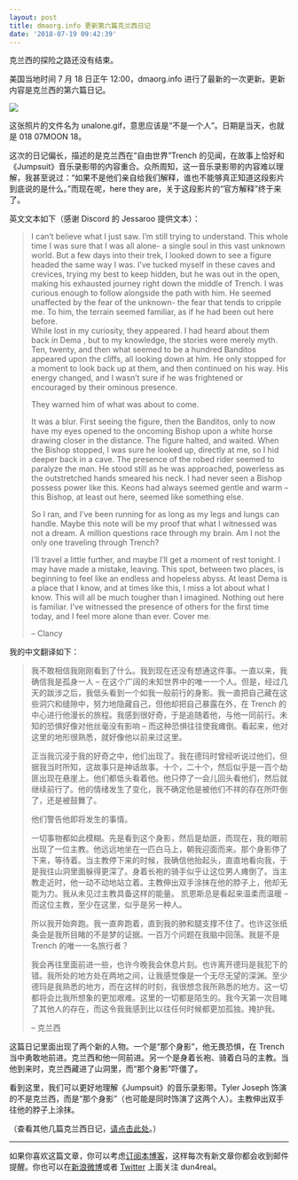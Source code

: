 ```yaml
---
layout: post
title: dmaorg.info 更新第六篇克兰西日记
date: '2018-07-19 09:42:39'
---
```



克兰西的探险之路还没有结束。

美国当地时间 7 月 18 日正午 12:00，dmaorg.info 进行了最新的一次更新。更新内容是克兰西的第六篇日记。

![](https://i1.wp.com/res.cloudinary.com/du5vcylqh/image/upload/h_1024,w_422/v1545554936/unalone_ipj3rq.gif?resize=422%2C1024&ssl=1)

这张照片的文件名为 unalone.gif，意思应该是“不是一个人”。日期是当天，也就是 018 07MOON 18。

这次的日记偏长，描述的是克兰西在“自由世界”Trench 的见闻，在故事上恰好和《Jumpsuit》音乐录影带的内容重合。众所周知，这一音乐录影带的内容难以理解，我甚至说过：“如果不是他们亲自给我们解释，谁也不能够真正知道这段影片到底说的是什么。”而现在呢，here they are，关于这段影片的“官方解释”终于来了。

英文文本如下（感谢 Discord 的 Jessaroo 提供文本）：

> I can’t believe what I just saw. I’m still trying to understand. This whole time I was sure that I was all alone- a single soul in this vast unknown world. But a few days into their trek, I looked down to see a figure headed the same way I was. I’ve tucked myself in these caves and crevices, trying my best to keep hidden, but he was out in the open, making his exhausted journey right down the middle of Trench. I was curious enough to follow alongside the path with him. He seemed unaffected by the fear of the unknown- the fear that tends to cripple me. To him, the terrain seemed familiar, as if he had been out here before.  
>  While lost in my curiosity, they appeared. I had heard about them back in Dema , but to my knowledge, the stories were merely myth. Ten, twenty, and then what seemed to be a hundred Banditos appeared upon the cliffs, all looking down at him. He only stopped for a moment to look back up at them, and then continued on his way. His energy changed, and I wasn’t sure if he was frightened or encouraged by their ominous presence.
> 
> They warned him of what was about to come.
> 
> It was a blur. First seeing the figure, then the Banditos, only to now have my eyes opened to the oncoming Bishop upon a white horse drawing closer in the distance. The figure halted, and waited. When the Bishop stopped, I was sure he looked up, directly at me, so I hid deeper back in a cave. The presence of the robed rider seemed to paralyze the man. He stood still as he was approached, powerless as the outstretched hands smeared his neck. I had never seen a Bishop possess power like this. Keons had always seemed gentle and warm – this Bishop, at least out here, seemed like something else.
> 
> So I ran, and I’ve been running for as long as my legs and lungs can handle. Maybe this note will be my proof that what I witnessed was not a dream. A million questions race through my brain. Am I not the only one traveling through Trench?
> 
> I’ll travel a little further, and maybe I’ll get a moment of rest tonight. I may have made a mistake, leaving. This spot, between two places, is beginning to feel like an endless and hopeless abyss. At least Dema is a place that I know, and at times like this, I miss a lot about what I know. This will all be much tougher than I imagined. Nothing out here is familiar. I’ve witnessed the presence of others for the first time today, and I feel more alone than ever. Cover me.
> 
> – Clancy

我的中文翻译如下：

> 我不敢相信我刚刚看到了什么。我到现在还没有想通这件事。一直以来，我确信我是孤身一人 – 在这个广阔的未知世界中的唯一一个人。但是，经过几天的跋涉之后，我低头看到一个如我一般前行的身影。我一直把自己藏在这些洞穴和缝隙中，努力地隐藏自己，但他却把自己暴露在外，在 Trench 的中心进行他漫长的旅程。我感到很好奇，于是追随着他，与他一同前行。未知的恐惧好像对他丝毫没有影响 – 而这种恐惧往往使我瘫倒。看起来，他对这里的地形很熟悉，就好像他以前来过这里。
> 
> 正当我沉浸于我的好奇之中，他们出现了。我在德玛时曾经听说过他们，但据我当时所知，这故事只是神话故事。十个，二十个，然后似乎是一百个劫匪出现在悬崖上。他们都低头看着他。他只停了一会儿回头看他们，然后就继续前行了。他的情绪发生了变化，我不确定他是被他们不祥的存在所吓倒了，还是被鼓舞了。
> 
> 他们警告他即将发生的事情。
> 
> 一切事物都如此模糊。先是看到这个身影，然后是劫匪，而现在，我的眼前出现了一位主教。他远远地坐在一匹白马上，朝我迎面而来。那个身影停了下来，等待着。当主教停下来的时候，我确信他抬起头，直直地看向我，于是我往山洞里面躲得更深了。身着长袍的骑手似乎让这位男人瘫倒了。当主教走近时，他一动不动地站立着。主教伸出双手涂抹在他的脖子上，他却无能为力。我从未见过主教具备这样的能量。 凯恩斯总是看起来温柔而温暖 – 而这位主教，至少在这里，似乎是另一种人。
> 
> 所以我开始奔跑。我一直奔跑着，直到我的肺和腿支撑不住了。也许这张纸条会是我所目睹的不是梦的证据。一百万个问题在我脑中回荡。我是不是 Trench 的唯一一名旅行者？
> 
> 我会再往里面前进一些，也许今晚我会休息片刻。也许离开德玛是我犯下的错。我所处的地方处在两地之间，让我感觉像是一个无尽无望的深渊。至少德玛是我熟悉的地方，而在这样的时刻，我很想念我所熟悉的地方。这一切都将会比我所想象的更加艰难。这里的一切都是陌生的。我今天第一次目睹了其他人的存在，而这令我我感到比以往任何时候都更加孤独。掩护我。
> 
> – 克兰西

这篇日记里面出现了两个新的人物。一个是“那个身影”，他无畏恐惧，在 Trench 当中勇敢地前进。克兰西和他一同前进。另一个是身着长袍、骑着白马的主教。当他到来时，克兰西藏进了山洞里，而“那个身影”吓僵了。

看到这里，我们可以更好地理解《Jumpsuit》的音乐录影带。Tyler Joseph 饰演的不是克兰西，而是“那个身影”（也可能是同时饰演了这两个人）。主教伸出双手往他的脖子上涂抹。

（查看其他几篇克兰西日记，[请点击此处](https://www.dun4real.org/a-look-back-on-clancys-journal/)。）

- - - - - -

如果你喜欢这篇文章，你可以考虑[订阅本博客](https://www.dun4real.org/subscribe/)，这样每次有新文章你都会收到邮件提醒。你也可以在[新浪微博](http://weibo.com/dun4real)或者 [Twitter](https://twitter.com/dun4real) 上面关注 dun4real。


